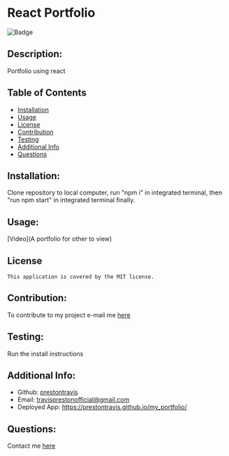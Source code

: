 # React Portfolio
  
  ![Badge](https://img.shields.io/badge/License-MIT-blue.svg)


  ## Description:
  Portfolio using react

  ## Table of Contents 
  - [Installation](#installation)
  - [Usage](#usage)
  - [License](#license)
  - [Contribution](#contribution)
  - [Testing](#testing)
  - [Additional Info](#additional-info)
  - [Questions](#questions)
  ## Installation:
  Clone repository to local computer, run "npm i" in integrated terminal, then "run npm start" in integrated terminal finally.
  ## Usage:
  [Video](A portfolio for other to view)

  ## License
    This application is covered by the MIT license.

  ## Contribution:
  To contribute to my project e-mail me [here](mailto:travisprestonofficial@gmail.com)
  ## Testing:
  Run the install instructions
  ## Additional Info:
  - Github: [prestontravis](https://github.com/prestontravis)
  - Email: travisprestonofficial@gmail.com
  - Deployed App: https://prestontravis.github.io/my_portfolio/
  ## Questions:
  Contact me [here](mailto:travisprestonofficial@gmail.com)

